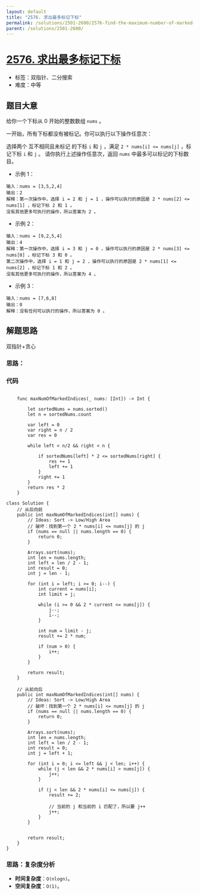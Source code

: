 ```yaml
---
layout: default
title: "2576. 求出最多标记下标"
permalink: /solutions/2501-2600/2576-find-the-maximum-number-of-marked-indices/
parent: /solutions/2501-2600/
---
```


# [2576. 求出最多标记下标](https://leetcode.cn/problems/find-the-maximum-number-of-marked-indices/description/)

- 标签：双指针、二分搜索
- 难度：中等

## 题目大意

给你一个下标从 0 开始的整数数组 `nums` 。

一开始，所有下标都没有被标记。你可以执行以下操作任意次：

选择两个 互不相同且未标记 的下标 `i` 和 `j` ，满足 `2 * nums[i] <= nums[j]` ，标记下标 `i` 和 `j` 。
请你执行上述操作任意次，返回 `nums` 中最多可以标记的下标数目。

- 示例 1：

```
输入：nums = [3,5,2,4]
输出：2
解释：第一次操作中，选择 i = 2 和 j = 1 ，操作可以执行的原因是 2 * nums[2] <= nums[1] ，标记下标 2 和 1 。
没有其他更多可执行的操作，所以答案为 2 。
```

- 示例 2：

```
输入：nums = [9,2,5,4]
输出：4
解释：第一次操作中，选择 i = 3 和 j = 0 ，操作可以执行的原因是 2 * nums[3] <= nums[0] ，标记下标 3 和 0 。
第二次操作中，选择 i = 1 和 j = 2 ，操作可以执行的原因是 2 * nums[1] <= nums[2] ，标记下标 1 和 2 。
没有其他更多可执行的操作，所以答案为 4 。
```

- 示例 3：

```
输入：nums = [7,6,8]
输出：0
解释：没有任何可以执行的操作，所以答案为 0 。
```

## 解题思路

双指针+贪心

### 思路：

### 代码

```swift[]
    
    func maxNumOfMarkedIndices(_ nums: [Int]) -> Int {
        
        let sortedNums = nums.sorted()
        let n = sortedNums.count
        
        var left = 0
        var right = n / 2
        var res = 0
        
        while left < n/2 && right < n {
            
            if sortedNums[left] * 2 <= sortedNums[right] {
                res += 1
                left += 1
            }
            right += 1
        }
        return res * 2
    }
```

```java[]
class Solution {
    // 从后向前
    public int maxNumOfMarkedIndices(int[] nums) {
        // Ideas: Sort -> Low/High Area 
        // 破坏：找到第一个 2 * nums[i] <= nums[j] 的 j
        if (nums == null || nums.length == 0) {
            return 0;
        }

        Arrays.sort(nums);
        int len = nums.length;
        int left = len / 2 - 1;
        int result = 0;
        int j = len - 1;

        for (int i = left; i >= 0; i--) {
            int current = nums[i];
            int limit = j;

            while (i >= 0 && 2 * current <= nums[j]) {
                j--;
                i--;
            }

            int num = limit - j;
            result += 2 * num;

            if (num > 0) {
                i++;
            }
        }

        return result;
    }
    
    // 从前向后
    public int maxNumOfMarkedIndices(int[] nums) {
        // Ideas: Sort -> Low/High Area
        // 破坏：找到第一个 2 * nums[i] <= nums[j] 的 j
        if (nums == null || nums.length == 0) {
            return 0;
        }

        Arrays.sort(nums);
        int len = nums.length;
        int left = len / 2 - 1;
        int result = 0;
        int j = left + 1;

        for (int i = 0; i <= left && j < len; i++) {
            while (j < len && 2 * nums[i] > nums[j]) {
                j++;
            }

            if (j < len && 2 * nums[i] <= nums[j]) {
                result += 2;

                // 当前的 j 和当前的 i 匹配了，所以要 j++
                j++;
            }
        }


        return result;
    }
}
```

### 思路：复杂度分析

- **时间复杂度**：`O(nlogn)`。
- **空间复杂度**：`O(1)`。

